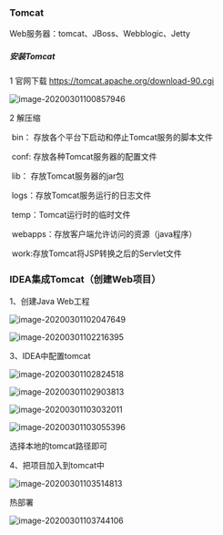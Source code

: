 ### Tomcat

Web服务器：tomcat、JBoss、Webblogic、Jetty

##### 安装Tomcat

1 官网下载  https://tomcat.apache.org/download-90.cgi

![image-20200301100857946](E:\笔记\img\image-20200301100857946.png)

2 解压缩

​	bin： 存放各个平台下启动和停止Tomcat服务的脚本文件

​	conf: 存放各种Tomcat服务器的配置文件

​	lib： 存放Tomcat服务器的jar包

​	logs：存放Tomcat服务运行的日志文件

​	temp：Tomcat运行时的临时文件

​	webapps：存放客户端允许访问的资源（java程序）

​	work:存放Tomcat将JSP转换之后的Servlet文件



### IDEA集成Tomcat（创建Web项目）

1、创建Java Web工程

![image-20200301102047649](E:\笔记\img\image-20200301102047649.png)

![image-20200301102216395](E:\笔记\img\image-20200301102216395.png)

3、IDEA中配置tomcat

![image-20200301102824518](E:\笔记\img\image-20200301102824518.png)

![image-20200301102903813](E:\笔记\img\image-20200301102903813.png)

![image-20200301103032011](E:\笔记\img\image-20200301103032011.png)

![image-20200301103055396](E:\笔记\img\image-20200301103055396.png)

选择本地的tomcat路径即可

4、把项目加入到tomcat中

![image-20200301103514813](E:\笔记\img\image-20200301103514813.png)

热部署

![image-20200301103744106](E:\笔记\img\image-20200301103744106.png)



